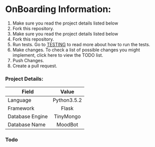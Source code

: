 # OnBoarding Information:
1. Make sure you read the project details listed below
2. Fork this repository.
3. Make sure you read the project details listed below
4. Fork this repository. 
5. Run tests. Go to 
[TESTING](https://bitbucket.org/OlamilekanResearch/unit-9-bot-release-1.0/src/84025942e48c9a7f10a695c4b693e580d481b0e7/tests/TESTING.md) to read more about how to run the tests.
6. Make changes. To check a list of possible changes you might implement, click here to view the TODO list.
7. Push Changes. 
8. Create a pull request. 


###     Project Details:
 | Field         | Value         | 
| ------------- |:-------------:|
| Language      | Python3.5.2   | 
| Framework     | Flask         | 
| Database Engine |TinyMongo|
| Database Name     |  MoodBot       |


### Todo